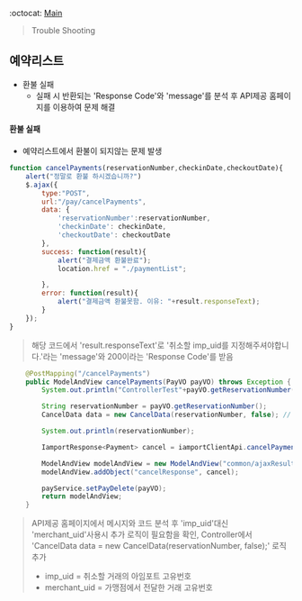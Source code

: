 
:octocat: [Main](/)
> Trouble Shooting

## 예약리스트
- 환불 실패
  -  실패 시 반환되는 'Response Code'와 'message'를 분석 후 API제공 홈페이지를 이용하여 문제 해결


#### 환불 실패
- 예약리스트에서 환불이 되지않는 문제 발생
```js
function cancelPayments(reservationNumber,checkinDate,checkoutDate){
    alert("정말로 환불 하시겠습니까?")
    $.ajax({
        type:"POST",
        url:"/pay/cancelPayments",
        data: {
            'reservationNumber':reservationNumber,
            'checkinDate': checkinDate,
            'checkoutDate': checkoutDate
        },
        success: function(result){
            alert("결제금액 환불완료");
            location.href = "./paymentList";

        },
        error: function(result){
            alert("결제금액 환불못함. 이유: "+result.responseText);
        }
    });
}
```

> 해당 코드에서 'result.responseText'로 '취소할 imp_uid를 지정해주셔야합니다.'라는 'message'와 200이라는 'Response Code'를 받음

```java
    @PostMapping("/cancelPayments")
    public ModelAndView cancelPayments(PayVO payVO) throws Exception {
        System.out.println("ControllerTest"+payVO.getReservationNumber());

        String reservationNumber = payVO.getReservationNumber();
        CancelData data = new CancelData(reservationNumber, false); // merchant_uid에 값을 설정하는 경우

        System.out.println(reservationNumber);

        IamportResponse<Payment> cancel = iamportClientApi.cancelPaymentByImpUid(data);//취소

        ModelAndView modelAndView = new ModelAndView("common/ajaxResult");
        modelAndView.addObject("cancelResponse", cancel);

        payService.setPayDelete(payVO);
        return modelAndView;
    }

```

> API제공 홈페이지에서 메시지와 코드 분석 후 'imp_uid'대신 'merchant_uid'사용시 추가 로직이 필요함을 확인, Controller에서
> 'CancelData data = new CancelData(reservationNumber, false);' 로직추가
> * imp_uid = 취소할 거래의 아임포트 고유번호
> * merchant_uid = 가맹점에서 전달한 거래 고유번호



